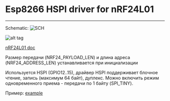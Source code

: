 # Esp8266 HSPI driver for nRF24L01
---

Schematic: 
![SCH](https://github.com/vad7/nrf24l01_esp8266/blob/master/esp8266-nrf24l01.jpg)

![alt tag](https://github.com/vad7/nrf24l01_esp8266/blob/master/nRF24L01.jpg)

[nRF24L01 doc](https://github.com/vad7/nrf24l01_esp8266/blob/master/nRF24L01P_Product_Specification_1_0.pdf) 

Размер передачи (NRF24_PAYLOAD_LEN) и длина адреса (NRF24_ADDRESS_LEN) устанавливается при инициализации

Используется HSPI (GPIO12..15), драйвер HSPI поддерживает блочное чтение, запись (максимум 64 байт), дуплекс. 
Можно включить режим одновременного приема - передачи по 1 байту (SPI_TINY).

Пример: [example](https://github.com/vad7/WirelessCO2_esp8266/blob/master/app/user/wireless_co2.c)
